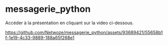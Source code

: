 # messagerie_python

Accéder à la présentation en cliquant sur la video ci-dessous.



https://github.com/Netwoze/messagerie_python/assets/93689421/55658b1f-1e19-4c33-9889-188a65f268e1




